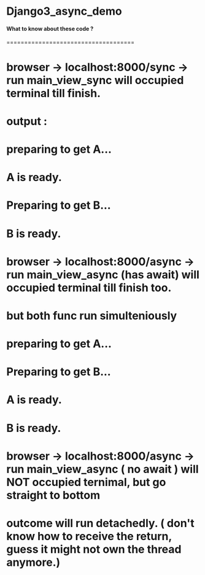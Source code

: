 # Django3_async_demo

#### What to know about these code ?
====================================
# browser -> localhost:8000/sync -> run main_view_sync will occupied terminal till finish. 
# output :
# preparing to get A...
# A is ready.
# Preparing to get B...
# B is ready.

# browser -> localhost:8000/async -> run main_view_async (has await) will occupied terminal till finish too.
# but both func run simulteniously
# preparing to get A...
# Preparing to get B...
# A is ready.
# B is ready.
 
 # browser -> localhost:8000/async -> run main_view_async ( no await ) will NOT occupied ternimal, but go straight to bottom
 # outcome will run detachedly. ( don't know how to receive the return, guess it might not own the thread anymore.)
